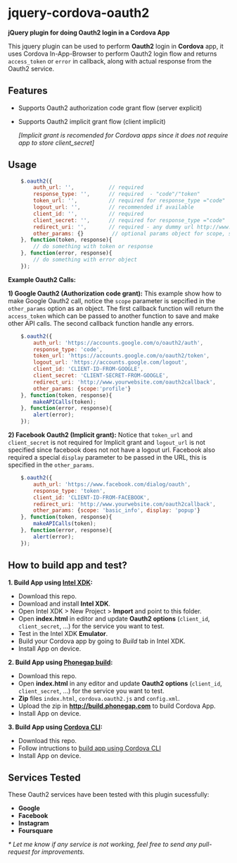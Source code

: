jquery-cordova-oauth2
=====================

__jQuery plugin for doing Oauth2 login in a Cordova App__

This jquery plugin can be used to perform __Oauth2__ login in __Cordova__ app, it uses Cordova In-App-Browser to perform Oauth2 login flow and returns `access_token` or `error` in callback, along with actual response from the Oauth2 service.

Features
-
- Supports Oauth2 authorization code grant flow (server explicit)
- Supports Oauth2 implicit grant flow (client implicit)

  _[Implicit grant is recomended for Cordova apps since it does not require app to store client_secret]_

Usage
-

```javascript
    $.oauth2({
        auth_url: '',           // required
        response_type: '',      // required  - "code"/"token"
        token_url: '',          // required for response_type ="code"
        logout_url: '',         // recommended if available
        client_id: '',          // required
        client_secret: '',      // required for response_type ="code"
        redirect_uri: '',       // required - any dummy url http://www.yourcompany.com
        other_params: {}         // optional params object for scope, state, ...
    }, function(token, response){
        // do something with token or response
    }, function(error, response){
        // do something with error object
    }); 
```

__Example Oauth2 Calls:__

__1) Google Oauth2 (Authorization code grant):__
This example show how to make Google Oauth2 call, notice the `scope` parameter is sepcified in the `other_params` option as an object. The first callback function will return the `access_token` which can be passed to another function to save and make other API calls. The second callback function handle any errors.

```javascript
    $.oauth2({
        auth_url: 'https://accounts.google.com/o/oauth2/auth',
        response_type: 'code',
        token_url: 'https://accounts.google.com/o/oauth2/token',
        logout_url: 'https://accounts.google.com/logout',
        client_id: 'CLIENT-ID-FROM-GOOGLE',
        client_secret: 'CLIENT-SECRET-FROM-GOOGLE',
        redirect_uri: 'http://www.yourwebsite.com/oauth2callback',
        other_params: {scope:'profile'}
    }, function(token, response){
        makeAPICalls(token);
    }, function(error, response){
        alert(error);
    }); 
```

__2) Facebook Oauth2 (Implicit grant):__
Notice that `token_url` and `client_secret` is not required for Implicit grant and `logout_url` is not specified since facebook does not not have a logout url. Facebook also required a special `display` parameter to be passed in the URL, this is specified in the `other_params`.

```javascript
    $.oauth2({
        auth_url: 'https://www.facebook.com/dialog/oauth',
        response_type: 'token',
        client_id: 'CLIENT-ID-FROM-FACEBOOK',
        redirect_uri: 'http://www.yourwebsite.com/oauth2callback',
        other_params: {scope: 'basic_info', display: 'popup'}
    }, function(token, response){
        makeAPICalls(token);
    }, function(error, response){
        alert(error);
    }); 
```


How to build app and test?
-
__1. Build App using [Intel XDK](http://xdk.intel.com):__
- Download this repo.
- Download and install __Intel XDK__.
- Open Intel XDK > New Project > __Import__ and point to this folder.
- Open __index.html__ in editor and update __Oauth2 options__ (`client_id`, `client_secret`, ...) for the service you want to test.
- Test in the Intel XDK __Emulator__.
- Build your Cordova app by going to _Build_ tab in Intel XDK.
- Install App on device.

__2. Build App using [Phonegap build](http://build.phonegap.com):__
- Download this repo.
- Open __index.html__ in any editor and update __Oauth2 options__ (`client_id`, `client_secret`, ...) for the service you want to test.
- __Zip__ files `index.html`, `cordova.oauth2.js` and `config.xml`.
- Upload the zip in __http://build.phonegap.com__ to build Cordova App.
- Install App on device.

__3. Build App using [Cordova CLI](http://cordova.apache.org/docs/en/3.3.0/guide_cli_index.md.html#The%20Command-Line%20Interface):__
- Download this repo. 
- Follow intructions to [build app using Cordova CLI](http://cordova.apache.org/docs/en/3.3.0/guide_cli_index.md.html#The%20Command-Line%20Interface)
- Install App on device.

Services Tested
-
These Oauth2 services have been tested with this plugin sucessfully:
- __Google__ 
- __Facebook__ 
- __Instagram__ 
- __Foursquare__ 

_* Let me know if any service is not working, feel free to send any pull-request for improvements._
